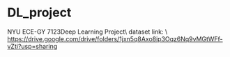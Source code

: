 # DL_project
NYU ECE-GY 7123Deep Learning Project\\
dataset link: \\
https://drive.google.com/drive/folders/1jxn5q8Axo8ip3Oqz6Nq9vMGtWFf-vZti?usp=sharing
